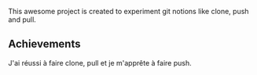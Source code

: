 This awesome project is created to experiment git notions like clone, push and pull.
## Achievements

J'ai réussi à faire clone, pull et je m'apprête à faire push.

